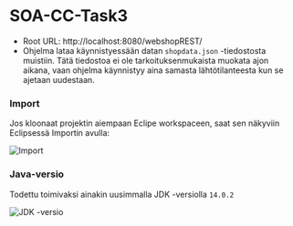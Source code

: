 # SOA-CC-Task3

- Root URL: http://localhost:8080/webshopREST/
- Ohjelma lataa käynnistyessään datan `shopdata.json` -tiedostosta muistiin. Tätä tiedostoa ei ole tarkoituksenmukaista muokata ajon aikana, vaan ohjelma käynnistyy aina samasta lähtötilanteesta kun se ajetaan uudestaan.

### Import

Jos kloonaat projektin aiempaan Eclipe workspaceen, saat sen näkyviin Eclipsessä Importin avulla:

![Import](https://i.imgur.com/NqOYnHn.png)

### Java-versio

Todettu toimivaksi ainakin uusimmalla JDK -versiolla `14.0.2`

![JDK -versio](https://i.imgur.com/NZkKSw2.png)
